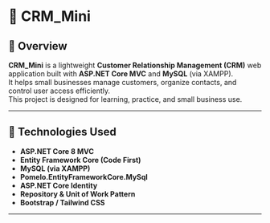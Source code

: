 # 📘 CRM_Mini

## 🧩 Overview
**CRM_Mini** is a lightweight **Customer Relationship Management (CRM)** web application built with **ASP.NET Core MVC** and **MySQL** (via XAMPP).  
It helps small businesses manage customers, organize contacts, and control user access efficiently.  
This project is designed for learning, practice, and small business use.

---

## 🚀 Technologies Used
- **ASP.NET Core 8 MVC**
- **Entity Framework Core (Code First)**
- **MySQL (via XAMPP)**
- **Pomelo.EntityFrameworkCore.MySql**
- **ASP.NET Core Identity**
- **Repository & Unit of Work Pattern**
- **Bootstrap / Tailwind CSS**

---
